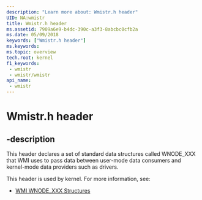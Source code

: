 ```yaml
---
description: "Learn more about: Wmistr.h header"
UID: NA:wmistr
title: Wmistr.h header
ms.assetid: 7909a6e9-b4dc-390c-a3f3-8abcbc0cfb2a
ms.date: 05/09/2018
keywords: ["Wmistr.h header"]
ms.keywords: 
ms.topic: overview
tech.root: kernel
f1_keywords:
 - wmistr
 - wmistr/wmistr
api_name:
 - wmistr
---
```


# Wmistr.h header


## -description

This header declares a set of standard data structures called WNODE_XXX that WMI uses to pass data between user-mode data consumers and kernel-mode data providers such as drivers.

This header is used by kernel. For more information, see:

- [WMI WNODE_XXX Structures](/windows-hardware/drivers/kernel/wmi-wnode-xxx-structures)

